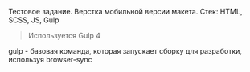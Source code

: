 Тестовое задание. 
Верстка мобильной версии макета. Стек: HTML, SCSS, JS, Gulp
> Используется Gulp 4 <br>

gulp - базовая команда, которая запускает сборку для разработки, используя browser-sync
